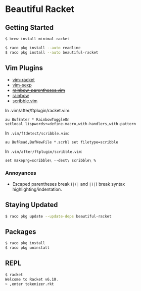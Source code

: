 # Beautiful Racket

## Getting Started

```sh
$ brew install minimal-racket

$ raco pkg install --auto readline
$ raco pkg install --auto beautiful-racket
```

## Vim Plugins

- [vim-racket](https://github.com/wlangstroth/vim-racket)
- [vim-sexp](https://github.com/guns/vim-sexp)
- [~~rainbow_parentheses.vim~~](https://github.com/kien/rainbow_parentheses.vim)
- [rainbow](https://github.com/luochen1990/rainbow)
- [scribble.vim](https://github.com/vim-scripts/scribble.vim)

In .vim/after/ftplugin/racket.vim:

```vim
au BufEnter * RainbowToggleOn
setlocal lispwords+=define-macro,with-handlers,with-pattern
```

In `.vim/ftdetect/scribble.vim`:

```vim
au BufRead,BufNewFile *.scrbl set filetype=scribble
```

In `.vim/after/ftplugin/scribble.vim`:

```vim
set makeprg=scribble\ --dest\ scribble\ %
```

### Annoyances

- Escaped parentheses break (`|(|` and `|)|`) break syntax
  highlighting/indentation.

## Staying Updated

```sh
$ raco pkg update --update-deps beautiful-racket
```

## Packages

```sh
$ raco pkg install
$ raco pkg uninstall
```

## REPL

```sh
$ racket
Welcome to Racket v6.10.
> ,enter tokenizer.rkt
```
